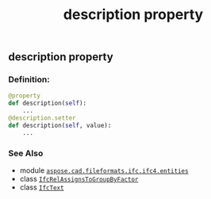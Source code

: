 ﻿---
title: description property
second_title: Aspose.CAD for Python via .NET API References
description: 
type: docs
weight: 40
url: /python-net/aspose.cad.fileformats.ifc.ifc4.entities/ifcrelassignstogroupbyfactor/description/
is_root: false
---

## description property

### Definition:
```python
@property
def description(self):
    ...
@description.setter
def description(self, value):
    ...
```

### See Also
* module [`aspose.cad.fileformats.ifc.ifc4.entities`](../../)
* class [`IfcRelAssignsToGroupByFactor`](/cad/python-net/aspose.cad.fileformats.ifc.ifc4.entities/ifcrelassignstogroupbyfactor)
* class [`IfcText`](/cad/python-net/aspose.cad.fileformats.ifc.ifc4.types/ifctext)
